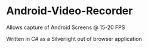 Android-Video-Recorder
======================

Allows capture of Android Screens @ 15-20 FPS 

Written in C# as a Silverlight out of browser application